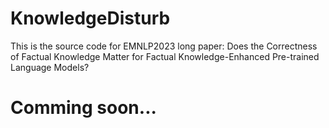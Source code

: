 # KnowledgeDisturb
This is the source code for EMNLP2023 long paper: Does the Correctness of Factual Knowledge Matter for Factual Knowledge-Enhanced Pre-trained Language Models?

# Comming soon...
